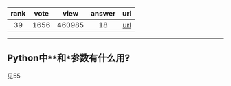 
| rank | vote | view | answer | url |
|:-:|:-:|:-:|:-:|:-:|
|39|1656|460985|18| [url](http://stackoverflow.com/questions/36901/what-does-double-star-asterisk-and-star-asterisk-do-for-parameters) |
***

## Python中`**`和`*`参数有什么用?

见55